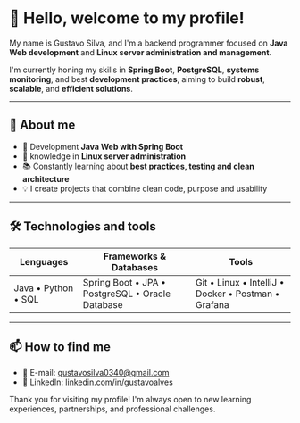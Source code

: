 # 👋 Hello, welcome to my profile!

My name is Gustavo Silva, and I'm a backend programmer focused on **Java Web development** and **Linux server administration and management.**

I'm currently honing my skills in **Spring Boot**, **PostgreSQL**, **systems monitoring**, and best **development practices**, aiming to build **robust**, **scalable**, and **efficient solutions**.


---
## 💼 About me

- 🎯 Development **Java Web with Spring Boot**
- 🐧 knowledge in **Linux server administration**
- 📚 Constantly learning about **best practices, testing and clean architecture**
- 💡 I create projects that combine clean code, purpose and usability

---

## 🛠️ Technologies and tools

| Lenguages | Frameworks & Databases | Tools |
|-----------|-----------------------------|-------------|
| Java • Python • SQL | Spring Boot • JPA • PostgreSQL • Oracle Database| Git • Linux • IntelliJ • Docker • Postman • Grafana|

---



## 📫 How to find me

- 📧 E-mail: gustavosilva0340@gmail.com
- 💼 LinkedIn: [linkedin.com/in/gustavoalves](https://linkedin.com/in/gustavoalves)



Thank you for visiting my profile! I'm always open to new learning experiences, partnerships, and professional challenges. 
